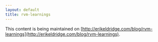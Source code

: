 ```yaml
---
layout: default
title: rvm-learnings
---
```


This content is being maintained on [http://erikeldridge.com/blog/rvm-learnings](http://erikeldridge.com/blog/rvm-learnings).
